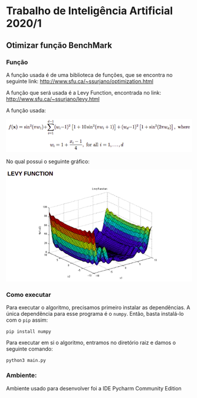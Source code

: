 # Trabalho de Inteligência Artificial 2020/1

## Otimizar função BenchMark

### Função 

A função usada é de uma biblioteca de funções, que se encontra no seguinte link: http://www.sfu.ca/~ssurjano/optimization.html
 
A função que será usada é a Levy Function, encontrada no link: http://www.sfu.ca/~ssurjano/levy.html 

A função usada: 

![funcao](imagens/funcao.png)

No qual possui o seguinte gráfico:
 
![grafico](imagens/grafico.png)

### Como executar

Para executar o algoritmo, precisamos primeiro instalar as dependências. A única dependência para esse programa é o `numpy`. Então, basta instalá-lo com o `pip` assim:

```
pip install numpy
```

Para executar em si o algoritmo, entramos no diretório raiz e damos o seguinte comando: 

```
python3 main.py
```

### Ambiente:

Ambiente usado para desenvolver foi a IDE Pycharm Community Edition
